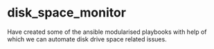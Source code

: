 # disk_space_monitor 

Have created some of the ansible modularised playbooks with help of which we can automate disk drive space related issues.
